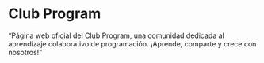 # Club Program
“Página web oficial del Club Program, una comunidad dedicada al aprendizaje colaborativo de programación. ¡Aprende, comparte y crece con nosotros!”
